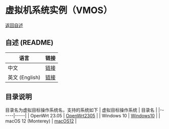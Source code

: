 
# 虚拟机系统实例（VMOS）
  [返回自述](https://gitcode.com/david921518/qkd-app/blob/gitcode/README.md)

## 自述 (README)
| 语言 | 链接 |
|------|------|
| 中文 | [链接](https://gitcode.com/david921518/qkd-app/blob/gitcode/doc/vmos-examples/README.md) |
| 英文 (English) | [链接](https://gitcode.com/david921518/qkd-app/blob/gitcode/doc/vmos-examples/README.en.md) |

## 目录说明
 目录名为虚拟目标操作系统名，支持的系统如下
| 虚拟目标操作系统 | 目录名 |
|------|-----|
| OpenWrt 23.05 | [OpenWrt2305](https://gitcode.com/david921518/qkd-app/blob/gitcode/doc/vmos-examples/OpenWrt2305/README.md) |
| Windows 10 | [Windows10](https://gitcode.com/david921518/qkd-app/blob/gitcode/doc/vmos-examples/Windows10/README.md) |
| macOS 12 (Monterey) | [macOS12](https://gitcode.com/david921518/qkd-app/blob/gitcode/doc/vmos-examples/macOS12/README.md) |
